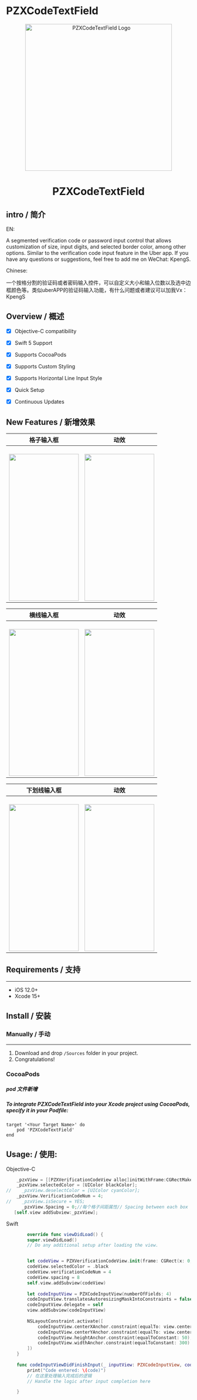 # PZXCodeTextField

<p align="center">
  <img src="https://github.com/PZXforXcode/PZXCodeTextField/blob/master/PZXVerificationCodeTextField/PICon.png" alt="PZXCodeTextField Logo" width="400">
</p>

<h1 align="center">PZXCodeTextField</h1>

## intro / 简介
EN:  

A segmented verification code or password input control that allows customization of size, input digits, and selected border color, among other options. Similar to the verification code input feature in the Uber app. If you have any questions or suggestions, feel free to add me on WeChat: KpengS.  

Chinese:  

一个按格分割的验证码或者密码输入控件，可以自定义大小和输入位数以及选中边框颜色等。类似uberAPP的验证码输入功能，有什么问题或者建议可以加我Vx：KpengS  

## Overview / 概述
- [x] Objective-C compatibility
- [x] Swift 5 Support
- [x] Supports CocoaPods
- [x] Supports Custom Styling
- [x] Supports Horizontal Line Input Style
- [x] Quick Setup
- [x] Continuous Updates



## New Features / 新增效果

| 格子输入框 | 动效 | 
| --- | --- |
| <br> <img src="https://github.com/PZXforXcode/PZXCodeTextField/blob/master/PZXVerificationCodeTextField/gezi2024.PNG" width="190" height="400"> |  <br> <img src="https://upload-images.jianshu.io/upload_images/19409325-abc359691897365c.gif?imageMogr2/auto-orient/strip" width="190" height="400"> | <br> <img src="https://github.com/PZXforXcode/PZXVerificationCodeTextField/blob/master/PZXVerificationCodeTextField/14761715847088_.pic.jpg" width="190" height="400"> | <br> <img src="https://github.com/PZXforXcode/PZXCodeTextField/blob/master/PZXVerificationCodeTextField/henxian2024.GIF?imageMogr2/auto-orient/strip" width="190" height="400"> 

| 横线输入框 | 动效 | 
| --- | --- |
| <br> <img src="https://github.com/PZXforXcode/PZXVerificationCodeTextField/blob/master/PZXVerificationCodeTextField/14761715847088_.pic.jpg" width="190" height="400"> | <br> <img src="https://github.com/PZXforXcode/PZXCodeTextField/blob/master/PZXVerificationCodeTextField/henxian2024.GIF?imageMogr2/auto-orient/strip" width="190" height="400"> |

| 下划线输入框 | 动效 | 
| --- | --- |
| <br> <img src="https://github.com/PZXforXcode/PZXCodeTextField/blob/master/PZXVerificationCodeTextField/2024.PNG" width="190" height="400"> |<br> <img src="https://github.com/PZXforXcode/PZXCodeTextField/blob/master/PZXVerificationCodeTextField/yxm2024.GIF" width="190" height="400"> 


## Requirements / 支持
----------------
- iOS 12.0+
- Xcode 15+

## Install / 安装
### Manually / 手动
----------------
1. Download and drop ```/Sources``` folder in your project.  
2. Congratulations!
### CocoaPods
##### pod 文件新增
##### To integrate PZXCodeTextField into your Xcode project using CocoaPods, specify it in your Podfile:

```
target '<Your Target Name>' do
  	pod 'PZXCodeTextField'
end
```


## Usage: / 使用:
Objective-C
```Objective-C
    _pzxView = [[PZXVerificationCodeView alloc]initWithFrame:CGRectMake(0, 100, self.view.frame.size.width, 60)];
    _pzxView.selectedColor = [UIColor blackColor];
//    _pzxView.deselectColor = [UIColor cyanColor];
    _pzxView.VerificationCodeNum = 4;
//    _pzxView.isSecure = YES;
      _pzxView.Spacing = 0;//每个格子间距属性// Spacing between each box
   [self.view addSubview:_pzxView];
```
Swift
```Swift
        override func viewDidLoad() {
        super.viewDidLoad()
        // Do any additional setup after loading the view.


        let codeView = PZXVerificationCodeView.init(frame: CGRect(x: 0, y: 100, width: SCREEN_WIDTH, height: 60))
        codeView.selectedColor = .black
        codeView.verificationCodeNum = 4
        codeView.spacing = 8
        self.view.addSubview(codeView)
        
        let codeInputView = PZXCodeInputView(numberOfFields: 4)
        codeInputView.translatesAutoresizingMaskIntoConstraints = false
        codeInputView.delegate = self
        view.addSubview(codeInputView)
        
        NSLayoutConstraint.activate([
            codeInputView.centerXAnchor.constraint(equalTo: view.centerXAnchor),
            codeInputView.centerYAnchor.constraint(equalTo: view.centerYAnchor),
            codeInputView.heightAnchor.constraint(equalToConstant: 50),
            codeInputView.widthAnchor.constraint(equalToConstant: 300)
        ])
    }
    
    func codeInputViewDidFinishInput(_ inputView: PZXCodeInputView, code: String) {
        print("Code entered: \(code)")
        // 在这里处理输入完成后的逻辑
        // Handle the logic after input completion here

    }
```



